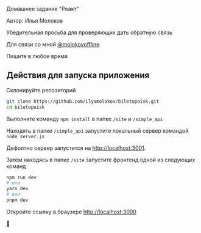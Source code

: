 Домашнее задание "Реакт"

Автор: Илья Молоков

Убедительная просьба для проверяющих дать обратную связь

Для связи со мной [@molokovoffline](https://t.me/molokovoffline)

Пишите в любое время

## Действия для запуска приложения

Склонируйте репозиторий 

```bash
git clone https://github.com/ilyamolokov/biletopoisk.git
cd biletopoisk
```

Выполните команду `npm install` в папке `/site` и `/simple_api`

Находять в папке `/simple_api` запустите локальный сервер командой `node server.js`

Дефолтно сервер запустится на [http://localhost:3001](http://localhost:3001).

Затем находясь в папке `/site` запустите фронтенд одной из следующих команд 

```bash
npm run dev
# или
yarn dev
# или
pnpm dev
```

Откройте ссылку в браузере [http://localhost:3000](http://localhost:3000)

🐘
